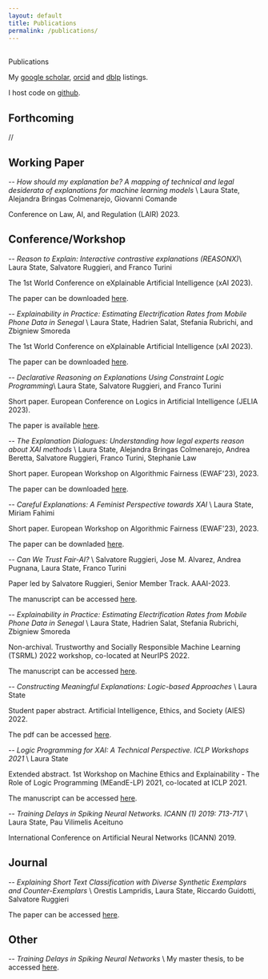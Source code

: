 ```yaml
---
layout: default
title: Publications
permalink: /publications/
---
```


<br />

<div class="title">
Publications
</div>

My [google scholar](https://scholar.google.de/citations?user=6h4JHq4AAAAJ&hl=de), [orcid](https://orcid.org/0000-0001-8084-5297) and [dblp](https://dblp.uni-trier.de/pid/248/5723.html) listings.

I host code on [github](https://github.com/lstate).

## Forthcoming

//

## Working Paper

-- *How should my explanation be? A mapping of technical and legal desiderata of explanations for machine learning models* \\
Laura State, Alejandra Bringas Colmenarejo, Giovanni Comande

Conference on Law, AI, and Regulation (LAIR) 2023.


## Conference/Workshop

-- *Reason to Explain: Interactive contrastive explanations (REASONX)*\\
Laura State, Salvatore Ruggieri, and Franco Turini

The 1st World Conference on eXplainable Artificial Intelligence (xAI 2023).

The paper can be downloaded [here](https://arxiv.org/abs/2305.18143).

-- *Explainability in Practice: Estimating Electrification Rates from Mobile Phone Data in Senegal* \\
Laura State, Hadrien Salat, Stefania Rubrichi, and Zbigniew Smoreda

The 1st World Conference on eXplainable Artificial Intelligence (xAI 2023).

The paper can be downloaded [here](https://arxiv.org/abs/2211.06277).

-- *Declarative Reasoning on Explanations Using Constraint Logic Programming*\\
Laura State, Salvatore Ruggieri, and Franco Turini

Short paper. European Conference on Logics in Artificial Intelligence (JELIA 2023).

The paper is available [here](http://export.arxiv.org/abs/2309.00422).

-- *The Explanation Dialogues: Understanding how legal experts reason about XAI methods* \\
Laura State, Alejandra Bringas Colmenarejo, Andrea Beretta, Salvatore Ruggieri, Franco Turini, Stephanie Law

Short paper. European Workshop on Algorithmic Fairness (EWAF'23), 2023.

The paper can be downloaded [here](https://ceur-ws.org/Vol-3442/paper-49.pdf).

-- *Careful Explanations: A Feminist Perspective towards XAI* \\
Laura State, Miriam Fahimi

Short paper. European Workshop on Algorithmic Fairness (EWAF'23), 2023.

The paper can be downladed [here](https://ceur-ws.org/Vol-3442/paper-39.pdf).

-- *Can We Trust Fair-AI?* \\
Salvatore Ruggieri, Jose M. Alvarez, Andrea Pugnana, Laura State, Franco Turini

Paper led by Salvatore Ruggieri, Senior Member Track. AAAI-2023.

The manuscript can be accessed [here](https://ojs.aaai.org/index.php/AAAI/article/view/26798).

-- *Explainability in Practice: Estimating Electrification Rates from Mobile Phone Data in Senegal* \\
Laura State, Hadrien Salat, Stefania Rubrichi, Zbigniew Smoreda

Non-archival. Trustworthy and Socially Responsible Machine Learning (TSRML) 2022 workshop, co-located at NeurIPS 2022.

The manuscript can be accessed [here](https://arxiv.org/abs/2211.06277).

-- *Constructing Meaningful Explanations: Logic-based Approaches* \\
Laura State

Student paper abstract. Artificial Intelligence, Ethics, and Society (AIES) 2022.

The pdf can be accessed [here](https://lstate.github.io/assets/state_constructing_meaningful_explanations.pdf).

-- *Logic Programming for XAI: A Technical Perspective. ICLP Workshops 2021* \\
Laura State

Extended abstract. 1st Workshop on Machine Ethics and Explainability - The Role of Logic Programming (MEandE-LP) 2021, co-located at ICLP 2021.

The manuscript can be accessed [here](http://ceur-ws.org/Vol-2970/meepaper1.pdf).

-- *Training Delays in Spiking Neural Networks. ICANN (1) 2019: 713-717* \\
Laura State, Pau Vilimelis Aceituno

International Conference on Artificial Neural Networks (ICANN) 2019.


## Journal

-- *Explaining Short Text Classification with Diverse Synthetic Exemplars and Counter-Exemplars* \\
Orestis Lampridis, Laura State, Riccardo Guidotti, Salvatore Ruggieri

The paper can be accessed [here]([https://rdcu.be/cNnnR](https://link.springer.com/article/10.1007/s10994-022-06150-7)).


## Other

-- *Training Delays in Spiking Neural Networks* \\
My master thesis, to be accessed [here](https://www.mis.mpg.de/publications/preprints/2019/prepr2019-96.html).
